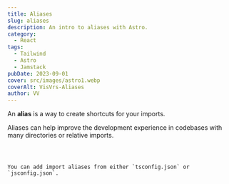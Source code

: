```yaml
---
title: Aliases
slug: aliases
description: An intro to aliases with Astro.
category:
  - React
tags:
  - Tailwind
  - Astro
  - Jamstack
pubDate: 2023-09-01
cover: src/images/astro1.webp
coverAlt: VisVrs-Aliases
author: VV
---
```


An **alias** is a way to create shortcuts for your imports.

Aliases can help improve the development experience in codebases with many directories or relative imports.

```astro title="src/pages/about/company.astro" del="../../components" del="../../assets"



You can add import aliases from either `tsconfig.json` or `jsconfig.json`.


